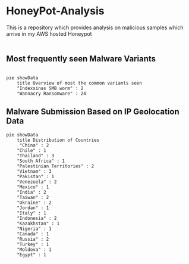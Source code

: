 # HoneyPot-Analysis
This is a repository which provides analysis on malicious samples which arrive in my AWS hosted Honeypot
<br><br>

## Most frequently seen Malware Variants
```mermaid

pie showData
    title Overview of most the common variants seen
    "Indexsinas SMB worm" : 2
    "Wannacry Ransomware" : 24

```
## Malware Submission Based on IP Geolocation Data
```mermaid
pie showData
    title Distribution of Countries
     "China" : 2
    "Chile" : 1
    "Thailand" : 3
    "South Africa" : 1
    "Palestinian Territories" : 2
    "Vietnam" : 3
    "Pakistan" : 1
    "Venezuela" : 2
    "Mexico" : 1
    "India" : 2
    "Taiwan" : 2
    "Ukraine" : 2
    "Jordan" : 1
    "Italy" : 1
    "Indonesia" : 2
    "Kazakhstan" : 1
    "Nigeria" : 1
    "Canada" : 1
    "Russia" : 2
    "Turkey" : 1
    "Moldova" : 1
    "Egypt" : 1

```
